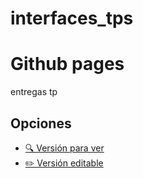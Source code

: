 # interfaces_tps
<h1>Github pages</h1>
<p>entregas tp</p>
  <h2>Opciones</h2>
  <ul>
    <li><a href="https://www.figma.com/design/48G46GFRNJyx1slvxlRy79/TP1?node-id=289-760&t=pNFOlC7wAfFZfQkJ-1" target="_blank">🔍 Versión para ver</a></li>
    <li><a href="https://www.figma.com/proto/48G46GFRNJyx1slvxlRy79/TP1?node-id=193-2109&p=f&t=7bY1dUcSwhyiZtlE-1&scaling=scale-down-width&content-scaling=fixed&page-id=289%3A760&starting-point-node-id=193%3A2109" target="_blank">✏️ Versión editable</a></li>
  </ul>
